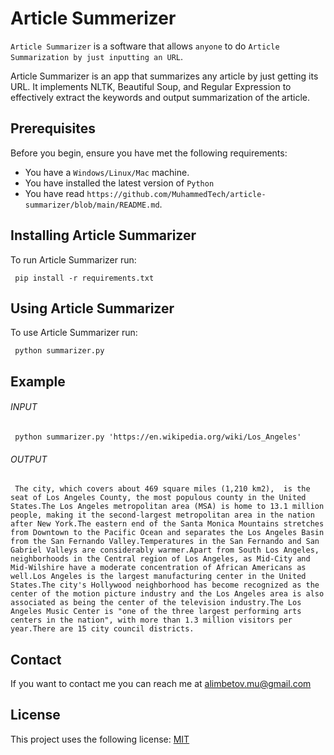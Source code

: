 
# Article Summerizer

`Article Summarizer` is a software that allows `anyone` to do `Article Summarization by just inputting an URL`.

Article Summarizer is an app that summarizes any article by just getting its URL. It implements NLTK, Beautiful Soup, and Regular Expression to effectively extract the keywords and output summarization of the article.

## Prerequisites

Before you begin, ensure you have met the following requirements:
<!--- These are just example requirements. Add, duplicate or remove as required --->
* You have a `Windows/Linux/Mac` machine.
* You have installed the latest version of `Python`
* You have read `https://github.com/MuhammedTech/article-summarizer/blob/main/README.md`.

## Installing Article Summarizer

To run Article Summarizer run:

```
 pip install -r requirements.txt
```

## Using Article Summarizer

To use Article Summarizer run:

```
 python summarizer.py
```

## Example
   ###### INPUT
```
 python summarizer.py 'https://en.wikipedia.org/wiki/Los_Angeles'
```
   ###### OUTPUT
```
 The city, which covers about 469 square miles (1,210 km2),  is the seat of Los Angeles County, the most populous county in the United States.The Los Angeles metropolitan area (MSA) is home to 13.1 million people, making it the second-largest metropolitan area in the nation after New York.The eastern end of the Santa Monica Mountains stretches from Downtown to the Pacific Ocean and separates the Los Angeles Basin from the San Fernando Valley.Temperatures in the San Fernando and San Gabriel Valleys are considerably warmer.Apart from South Los Angeles, neighborhoods in the Central region of Los Angeles, as Mid-City and Mid-Wilshire have a moderate concentration of African Americans as well.Los Angeles is the largest manufacturing center in the United States.The city's Hollywood neighborhood has become recognized as the center of the motion picture industry and the Los Angeles area is also associated as being the center of the television industry.The Los Angeles Music Center is "one of the three largest performing arts centers in the nation", with more than 1.3 million visitors per year.There are 15 city council districts.
```


## Contact

If you want to contact me you can reach me at alimbetov.mu@gmail.com

## License
<!--- If you're not sure which open license to use see https://choosealicense.com/--->

This project uses the following license: [MIT](https://github.com/github/choosealicense.com/blob/gh-pages/LICENSE.md)

